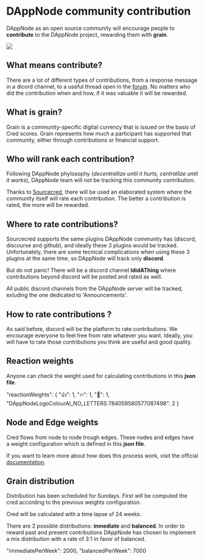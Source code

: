 # DAppNode community contribution

DAppNode as an open source community will encourage people to **contribute** to the DAppNode project, rewarding them with **grain**.

![](https://i.imgur.com/DftcMBF.png)

## What means contribute?

There are a lot of different types of contributions, from a response message in a dicord channel, to a useful thread open in the [forum](https://forum.dappnode.io/). No matters who did the contribution when and how, if it was valuable it will be rewarded.

## What is grain?

Grain is a community-specific digital currency that is issued on the basis of Cred scores. Grain represents how much a participant has supported that community, either through contributions or financial support.

## Who will rank each contribution?

Following DAppNode phylosophy (_decentrallize until it hurts, centrallize until it works_), DAppNode team will not be tracking this community contribution.

Thanks to [Sourcecred](https://sourcecred.io/), there will be used an elaborated system where the community itself will rate each contribution. The better a contribution is rated, the more will be rewarded.

## Where to rate contributions?

Sourcecred supports the same plugins DAppNode community has (discord, discourse and github), and ideally these 3 plugins would be tracked. Unfortunately, there are some tecnical complications when using these 3 plugins at the same time, so DAppNode will track only **discord**.

But do not panic! There will be a discord channel **IdidAThing** where contributions beyond discord will be posted and rated as well.

All public discord channels from the DAppNode server will be tracked, exluding the one dedicated to 'Announcements'.

## How to rate contributions ?

As said before, discord will be the platform to rate contributions. We encourage everyone to feel free from rate whatever you want. Ideally, you will have to rate those contributions you think are useful and good quality.

## Reaction weights

Anyone can check the weight used for calculating contributions in this **json file**.

"reactionWeights": {
"👍": 1,
"🔥": 1,
"💯": 1,
"DAppNodeLogoColourAI_NO_LETTERS:784059580577087498": 2
}

## Node and Edge weights

Cred flows from node to node trough edges. These nodes and edges have a weight configuration which is defined in this **json file**.

If you want to learn more about how does this process work, visit the official [documentation](https://sourcecred.io/docs/beta/cred).

## Grain distribution

Distribution has been scheduled for Sundays. First will be computed the cred according to the previous weights configuration.

Cred will be calculated with a time lapse of 24 weeks.

There are 2 possible distributions: **inmediate** and **balanced**. In order to reward past and present contributions DAppNode has chosen to implement a mix distribution with a rate of 3:1 in favor of balanced.

"immediatePerWeek": 2000,
"balancedPerWeek": 7000
